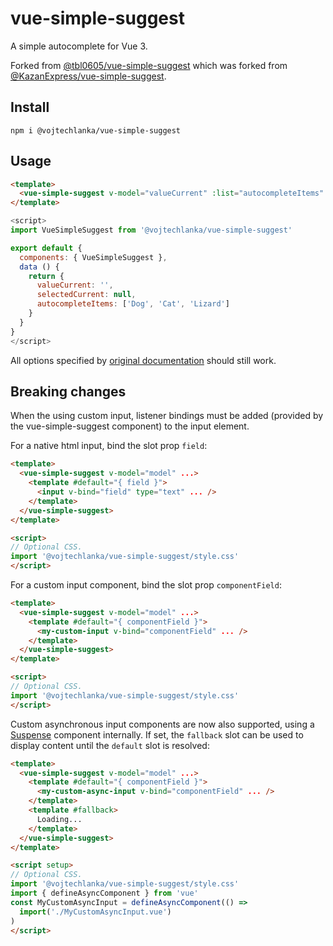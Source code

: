 # vue-simple-suggest

A simple autocomplete for Vue 3.

Forked from [@tbl0605/vue-simple-suggest](https://github.com/tbl0605/vue-simple-suggest) which was forked from [@KazanExpress/vue-simple-suggest](https://github.com/KazanExpress/vue-simple-suggest).

## Install

```
npm i @vojtechlanka/vue-simple-suggest
```

## Usage

```html
<template>
  <vue-simple-suggest v-model="valueCurrent" :list="autocompleteItems" :filter-by-query="true" @update:model-select="(item) => selectedCurrent = item"/>
</template>
```

```javascript
<script>
import VueSimpleSuggest from '@vojtechlanka/vue-simple-suggest'

export default {
  components: { VueSimpleSuggest },
  data () {
    return {
      valueCurrent: '',
      selectedCurrent: null,
      autocompleteItems: ['Dog', 'Cat', 'Lizard']
    }
  }
}
</script>
```

All options specified by [original documentation](https://github.com/KazanExpress/vue-simple-suggest) should still work.

## Breaking changes
When the using custom input, listener bindings must be added (provided by the vue-simple-suggest component) to the input element.

For a native html input, bind the slot prop `field`:

```html
<template>
  <vue-simple-suggest v-model="model" ...>
    <template #default="{ field }">
      <input v-bind="field" type="text" ... />
    </template>
  </vue-simple-suggest>
</template>

<script>
// Optional CSS.
import '@vojtechlanka/vue-simple-suggest/style.css'
</script>
```

For a custom input component, bind the slot prop `componentField`:

```html
<template>
  <vue-simple-suggest v-model="model" ...>
    <template #default="{ componentField }">
      <my-custom-input v-bind="componentField" ... />
    </template>
  </vue-simple-suggest>
</template>

<script>
// Optional CSS.
import '@vojtechlanka/vue-simple-suggest/style.css'
</script>
```

Custom asynchronous input components are now also supported, using a [Suspense](https://vuejs.org/guide/built-ins/suspense) component internally.
If set, the `fallback` slot can be used to display content until the `default` slot is resolved:

```html
<template>
  <vue-simple-suggest v-model="model" ...>
    <template #default="{ componentField }">
      <my-custom-async-input v-bind="componentField" ... />
    </template>
    <template #fallback>
      Loading...
    </template>
  </vue-simple-suggest>
</template>

<script setup>
// Optional CSS.
import '@vojtechlanka/vue-simple-suggest/style.css'
import { defineAsyncComponent } from 'vue'
const MyCustomAsyncInput = defineAsyncComponent(() =>
  import('./MyCustomAsyncInput.vue')
)
</script>
```
